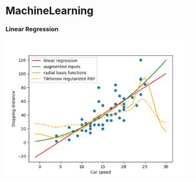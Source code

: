 # MachineLearning

### Linear Regression
![Linear Regression](doc/LinearRegression.png "Linear Regression")
